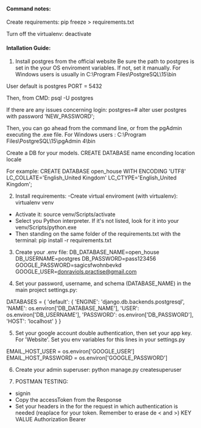 #### Command notes:

Create requirements:
pip freeze > requirements.txt

Turn off the virtualenv:
deactivate


#### Intallation Guide:
1) Install postgres from the official website
Be sure the path to postgres is set in the your OS enviroment variables.
If not, set it manually. For Windows users is usually in C:\Program Files\PostgreSQL\15\bin

User default is postgres
PORT = 5432 

Then, from CMD:
psql -U postgres

If there are any issues concerning login:
postgres=# alter user postgres with password 'NEW_PASSWORD';

Then, you can go ahead from the command line, or from the pgAdmin executing the .exe file. 
For Windows users : C:\Program Files\PostgreSQL\15\pgAdmin 4\bin

Create a DB for your models.
CREATE DATABASE name enconding location locale

For example:
CREATE DATABASE open_house WITH ENCODING 'UTF8' LC_COLLATE='English_United Kingdom' LC_CTYPE='English_United Kingdom';


2) Install requirements:
-Create virtual enviroment (with virtualenv):
virtualenv venv
- Activate it:
source venv/Scripts/activate
- Select you Python interpreter. If it's not listed, look for it into your venv/Scripts/python.exe 
- Then standing on the same folder of the requirements.txt with the terminal:
pip install -r requirements.txt

3) Create your .env file:
DB_DATABASE_NAME=open_house
DB_USERNAME=postgres
DB_PASSWORD=pass123456
GOOGLE_PASSWORD=sagicsfwohnbevkd
GOOGLE_USER=donraviols.practise@gmail.com

4) Set your password, username, and schema (DATABASE_NAME) in the main project settings.py:

DATABASES = {
    'default': {
        'ENGINE': 'django.db.backends.postgresql',
        'NAME': os.environ['DB_DATABASE_NAME'],
        'USER': os.environ['DB_USERNAME'],
        'PASSWORD': os.environ['DB_PASSWORD'],
        'HOST': 'localhost'
    }
}

5) Set your google account double authentication, then set your app key. For 'Website'.
Set you env variables for this lines in your settings.py

EMAIL_HOST_USER = os.environ['GOOGLE_USER']
EMAIL_HOST_PASSWORD = os.environ['GOOGLE_PASSWORD']

6) Create your admin superuser:
python manage.py createsuperuser


7) POSTMAN TESTING:
- signin
- Copy the accessToken from the Response
- Set your headers in the for the request in which authentication is needed
(reaplace <token> for your token. Remember to erase de < and >)
KEY	            VALUE
Authorization	Bearer <token>


